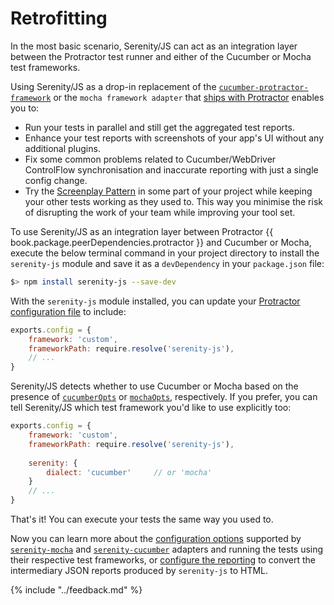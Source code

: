 # Retrofitting

In the most basic scenario, Serenity/JS can act as an integration layer between the Protractor 
test runner and either of the Cucumber or Mocha test frameworks.

Using Serenity/JS as a drop-in replacement of 
the [`cucumber-protractor-framework`](https://github.com/mattfritz/protractor-cucumber-framework/)
or the `mocha framework adapter` that [ships with Protractor](https://github.com/angular/protractor/tree/master/lib/frameworks)
enables you to:
- Run your tests in parallel and still get the aggregated test reports.
- Enhance your test reports with screenshots of your app's UI without any additional plugins.
- Fix some common problems related to Cucumber/WebDriver 
ControlFlow synchronisation and inaccurate reporting with just a single config change.
- Try the [Screenplay Pattern](../design/screenplay-pattern.md) 
in some part of your project while keeping your other tests working as they used to.
This way you minimise the risk of disrupting the work of your team while improving your tool set.

To use Serenity/JS as an integration layer between Protractor {{ book.package.peerDependencies.protractor }} and Cucumber or Mocha, 
execute the below terminal command in your project directory to install the `serenity-js` module and save it as a `devDependency`
in your `package.json` file:

``` bash
$> npm install serenity-js --save-dev
```

With the `serenity-js` module installed, you can update your 
[Protractor configuration file](./configuration.md)
to include:

```javascript
exports.config = {
    framework: 'custom',
    frameworkPath: require.resolve('serenity-js'), 
    // ...
}
```

Serenity/JS detects whether to use Cucumber or Mocha based on the presence 
of [`cucumberOpts`](./configuration.md#cucumber) 
or [`mochaOpts`](./configuration.md#mocha), respectively.
If you prefer, you can tell Serenity/JS which test framework you'd like to use explicitly too:

```javascript
exports.config = {
    framework: 'custom',
    frameworkPath: require.resolve('serenity-js'),
    
    serenity: {
        dialect: 'cucumber'     // or 'mocha'
    }
    // ...
}
```

That's it! You can execute your tests the same way you used to.

Now you can learn more about the [configuration options](./configuration.md) supported by 
[`serenity-mocha`](../mocha/readme.md) and 
[`serenity-cucumber`](../cucumber/readme.md) adapters and
running the tests using their respective test frameworks, or [configure the reporting](reporting.md) to convert
the intermediary JSON reports produced by `serenity-js` to HTML.
 
{% include "../feedback.md" %}
